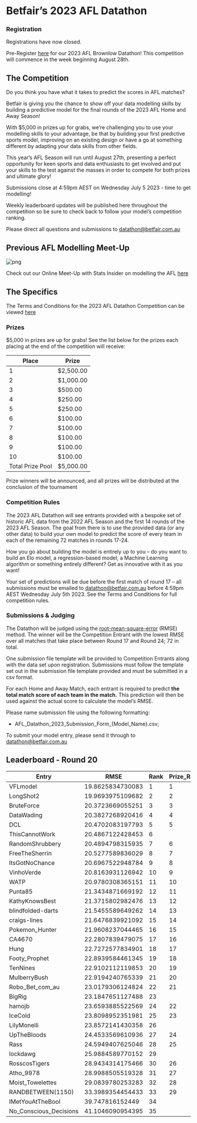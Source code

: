 # Betfair’s 2023 AFL Datathon

### Registration
Registrations have now closed.

Pre-Register [here](https://forms.gle/2oqgSPYpvcXRRprG6) for our 2023 AFL Brownlow Datathon! This competition will commence in the week beginning August 28th.

## The Competition

Do you think you have what it takes to predict the scores in AFL matches?

Betfair is giving you the chance to show off your data modelling skills by building a predictive model for the final rounds of the 2023 AFL Home and Away Season!

With $5,000 in prizes up for grabs, we’re challenging you to use your modelling skills to your advantage, be that by building your first predictive sports model, improving on an existing design or have a go at something different by adapting your data skills from other fields.

This year’s AFL Season will run until August 27th, presenting a perfect opportunity for keen sports and data enthusiasts to get involved and put your skills to the test against the masses in order to compete for both prizes and ultimate glory!

Submissions close at 4:59pm AEST on Wednesday July 5 2023 - time to get modelling!

Weekly leaderboard updates will be published here throughout the competition so be sure to check back to follow your model’s competition ranking.

Please direct all questions and submissions to [datathon@betfair.com.au](mailto:datathon@betfair.com.au)

## Previous AFL Modelling Meet-Up
![png](../img/AFL-Meet-Up.png)

Check out our Online Meet-Up with Stats Insider on modelling the AFL [here](https://www.youtube.com/watch?v=8Zq87d1AVyI&list=PLvw8KRdyfOY19ys_5lpSpcbjpy_PBoZEZ&index=21)

## The Specifics

The Terms and Conditions for the 2023 AFL Datathon Competition can be viewed [here](../assets/Betfair_TCs_2023_Datathon.pdf)

### Prizes
$5,000 in prizes are up for grabs!
See the list below for the prizes each placing at the end of the competition will receive:

| Place | Prize |
| --- | --- |
| 1 | $2,500.00 |
| 2 | $1,000.00 |
| 3 | $500.00 |
| 4 | $250.00 |
| 5 | $250.00 |
| 6 | $100.00 |
| 7 | $100.00 |
| 8 | $100.00 | 
| 9 | $100.00 | 
| 10 | $100.00 |
| Total Prize Pool | $5,000.00 | 

Prize winners will be announced, and all prizes will be distributed at the conclusion of the tournament

### Competition Rules 

The 2023 AFL Datathon will see entrants provided with a bespoke set of historic AFL data from the 2022 AFL Season and the first 14 rounds of the 2023 AFL Season.
The goal from there is to use the provided data (or any other data) to build your own model to predict the score of every team in each of the remaining 72 matches in rounds 17-24.

How you go about building the model is entirely up to you – do you want to build an Elo model, a regression-based model, a Machine Learning algorithm or something entirely different? Get as innovative with it as you want!

Your set of predictions will be due before the first match of round 17 – all submissions must be emailed to [datathon@betfair.com.au](mailto:datathon@betfair.com.au) before 4:59pm AEST Wednesday July 5th 2023.
See the Terms and Conditions for full competition rules.

### Submissions & Judging

The Datathon will be judged using the [root-mean-square-error](https://en.wikipedia.org/wiki/Root-mean-square_deviation) (RMSE) method. The winner will be the Competition Entrant with the lowest RMSE over all matches that take place between Round 17 and Round 24; 72 in total.

One submission file template will be provided to Competition Entrants along with the data set upon registration. Submissions must follow the template set out in the submission file template provided and must be submitted in a csv format.

For each Home and Away Match, each entrant is required to predict **the total match score of each team in the match.** This prediction will then be used against the actual score to calculate the model’s RMSE.

Please name submission file using the following formatting:

- 	AFL_Datathon_2023_Submission_Form_{Model_Name}.csv; 

To submit your model entry, please send it through to [datathon@betfair.com.au](mailto:datathon@betfair.com.au)

## Leaderboard - Round 20

|Entry|RMSE|Rank|Prize_Rank|
|----------------------|-----|--|--|
|VFLmodel|19.8625834730083|1|1|
|LongShot2|19.9693975109682|2|2|
|BruteForce|20.3723669055251|3|3|
|DataWading|20.3827268920416|4|4|
|DCL|20.4702083197793|5|5|
|ThisCannotWork|20.4867122428453|6||
|RandomShrubbery|20.4894798315935|7|6|
|FreeTheSherrin|20.5277589836029|8|7|
|ItsGotNoChance|20.6967522948784|9|8|
|VinhoVerde|20.8163931126942|10|9|
|WATP|20.9780308365151|11|10|
|Punta85|21.3434871669192|12|11|
|KathyKnowsBest|21.3715802982476|13|12|
|blindfolded-darts|21.5455589649262|14|13|
|craigs-lines|21.6476839921092|15|14|
|Pokemon_Hunter|21.9608237044465|16|15|
|CA4670|22.2807839479075|17|16|
|Hung|22.7272577834901|18|17|
|Footy_Prophet|22.8939584461345|19|18|
|TenNines|22.9102112119853|20|19|
|MulberryBush|22.9194240765339|21|20|
|Robo_Bet_com_au|23.0179306124824|22|21|
|BigRig|23.1847651127488|23||
|hamojb|23.6593885522569|24|22|
|IceCold|23.8098952351981|25|23|
|LilyMonelli|23.8572141430358|26||
|UpTheBloods|24.4533569610936|27|24|
|Rass|24.5949407625046|28|25|
|lockdawg|25.9884589770152|29||
|RosscosTigers|28.9434314175466|30|26|
|Atho_9978|28.9988505519328|31|27|
|Moist_Towelettes|29.0839780253283|32|28|
|RANDBETWEEN(1150)|33.3989354454433|33|29|
|IMetYouAtTheBool|39.747816152449|34||
|No_Conscious_Decisions|41.1046090954395|35||




